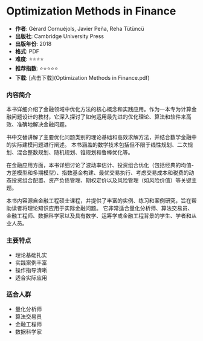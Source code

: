 # Optimization Methods in Finance

- **作者**: Gérard Cornuéjols, Javier Peña, Reha Tütüncü
- **出版社**: Cambridge University Press
- **出版年份**: 2018
- **格式**: PDF
- **难度**: ⭐⭐⭐⭐
- **推荐指数**: ⭐⭐⭐⭐⭐
- **下载**: [点击下载](Optimization Methods in Finance.pdf)

### 内容简介

本书详细介绍了金融领域中优化方法的核心概念和实践应用。作为一本专为计算金融问题设计的教材，它深入探讨了如何运用最先进的优化理论、算法和软件来高效、准确地解决金融问题。

书中交替讲解了主要优化问题类别的理论基础和高效求解方法，并结合数学金融中的实际建模问题进行阐述。 本书涵盖的数学技术包括但不限于线性规划、二次规划、混合整数规划、随机规划、锥规划和鲁棒优化等。

在金融应用方面，本书详细讨论了波动率估计、投资组合优化（包括经典的均值-方差模型和多期模型）、指数基金构建、最优交易执行、考虑交易成本和税费的动态投资组合配置、资产负债管理、期权定价以及风险管理（如风险价值）等关键主题。

本书内容源自金融工程硕士课程，并提供了丰富的实例、练习和案例研究，旨在帮助读者将理论知识应用于实际金融问题。 它非常适合量化分析师、算法交易员、金融工程师、数据科学家以及具有数学、运筹学或金融工程背景的学生、学者和从业人员。

### 主要特点

- 理论基础扎实
- 实践案例丰富
- 操作指导清晰
- 适合实际应用

### 适合人群

- 量化分析师
- 算法交易员
- 金融工程师
- 数据科学家